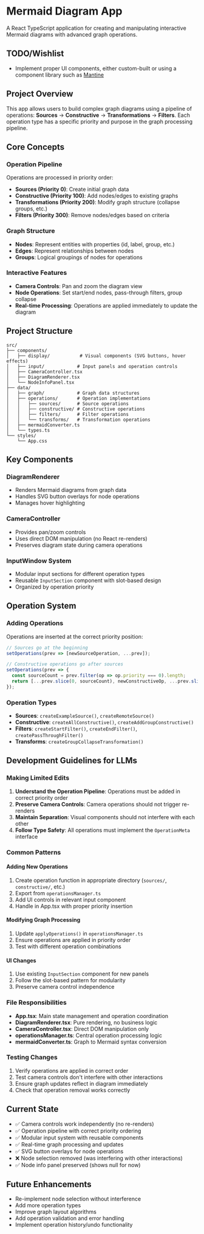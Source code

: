 # Mermaid Diagram App

A React TypeScript application for creating and manipulating interactive Mermaid diagrams with advanced graph operations.

## TODO/Wishlist

* Implement proper UI components, either custom-built or using a component library such as [Mantine](https://mantine.dev/core/autocomplete/)

## Project Overview

This app allows users to build complex graph diagrams using a pipeline of operations: **Sources** → **Constructive** → **Transformations** → **Filters**. Each operation type has a specific priority and purpose in the graph processing pipeline.

## Core Concepts

### Operation Pipeline
Operations are processed in priority order:
- **Sources (Priority 0)**: Create initial graph data
- **Constructive (Priority 100)**: Add nodes/edges to existing graphs
- **Transformations (Priority 200)**: Modify graph structure (collapse groups, etc.)
- **Filters (Priority 300)**: Remove nodes/edges based on criteria

### Graph Structure
- **Nodes**: Represent entities with properties (id, label, group, etc.)
- **Edges**: Represent relationships between nodes
- **Groups**: Logical groupings of nodes for operations

### Interactive Features
- **Camera Controls**: Pan and zoom the diagram view
- **Node Operations**: Set start/end nodes, pass-through filters, group collapse
- **Real-time Processing**: Operations are applied immediately to update the diagram

## Project Structure

```
src/
├── components/
│   ├── display/           # Visual components (SVG buttons, hover effects)
│   ├── input/            # Input panels and operation controls
│   ├── CameraController.tsx
│   ├── DiagramRenderer.tsx
│   └── NodeInfoPanel.tsx
├── data/
│   ├── graph/            # Graph data structures
│   ├── operations/       # Operation implementations
│   │   ├── sources/      # Source operations
│   │   ├── constructive/ # Constructive operations
│   │   ├── filters/      # Filter operations
│   │   └── transforms/   # Transformation operations
│   ├── mermaidConverter.ts
│   └── types.ts
└── styles/
    └── App.css
```

## Key Components

### DiagramRenderer
- Renders Mermaid diagrams from graph data
- Handles SVG button overlays for node operations
- Manages hover highlighting

### CameraController
- Provides pan/zoom controls
- Uses direct DOM manipulation (no React re-renders)
- Preserves diagram state during camera operations

### InputWindow System
- Modular input sections for different operation types
- Reusable `InputSection` component with slot-based design
- Organized by operation priority

## Operation System

### Adding Operations
Operations are inserted at the correct priority position:
```typescript
// Sources go at the beginning
setOperations(prev => [newSourceOperation, ...prev]);

// Constructive operations go after sources
setOperations(prev => {
  const sourceCount = prev.filter(op => op.priority === 0).length;
  return [...prev.slice(0, sourceCount), newConstructiveOp, ...prev.slice(sourceCount)];
});
```

### Operation Types
- **Sources**: `createExampleSource()`, `createRemoteSource()`
- **Constructive**: `createAllConstructive()`, `createAddGroupConstructive()`
- **Filters**: `createStartFilter()`, `createEndFilter()`, `createPassThroughFilter()`
- **Transforms**: `createGroupCollapseTransformation()`

## Development Guidelines for LLMs

### Making Limited Edits

1. **Understand the Operation Pipeline**: Operations must be added in correct priority order
2. **Preserve Camera Controls**: Camera operations should not trigger re-renders
3. **Maintain Separation**: Visual components should not interfere with each other
4. **Follow Type Safety**: All operations must implement the `OperationMeta` interface

### Common Patterns

#### Adding New Operations
1. Create operation function in appropriate directory (`sources/`, `constructive/`, etc.)
2. Export from `operationsManager.ts`
3. Add UI controls in relevant input component
4. Handle in App.tsx with proper priority insertion

#### Modifying Graph Processing
1. Update `applyOperations()` in `operationsManager.ts`
2. Ensure operations are applied in priority order
3. Test with different operation combinations

#### UI Changes
1. Use existing `InputSection` component for new panels
2. Follow the slot-based pattern for modularity
3. Preserve camera control independence

### File Responsibilities

- **App.tsx**: Main state management and operation coordination
- **DiagramRenderer.tsx**: Pure rendering, no business logic
- **CameraController.tsx**: Direct DOM manipulation only
- **operationsManager.ts**: Central operation processing logic
- **mermaidConverter.ts**: Graph to Mermaid syntax conversion

### Testing Changes
1. Verify operations are applied in correct order
2. Test camera controls don't interfere with other interactions
3. Ensure graph updates reflect in diagram immediately
4. Check that operation removal works correctly

## Current State

- ✅ Camera controls work independently (no re-renders)
- ✅ Operation pipeline with correct priority ordering
- ✅ Modular input system with reusable components
- ✅ Real-time graph processing and updates
- ✅ SVG button overlays for node operations
- ❌ Node selection removed (was interfering with other interactions)
- ✅ Node info panel preserved (shows null for now)

## Future Enhancements

- Re-implement node selection without interference
- Add more operation types
- Improve graph layout algorithms
- Add operation validation and error handling
- Implement operation history/undo functionality 